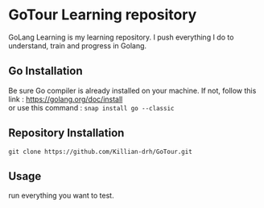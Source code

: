 # GoTour Learning repository

GoLang Learning is my learning repository. I push everything I do to understand, train and progress in Golang.

## Go Installation

Be sure Go compiler is already installed on your machine.
If not, follow this link : https://golang.org/doc/install  
or use this command : `snap install go --classic`

## Repository Installation

`git clone https://github.com/Killian-drh/GoTour.git`

## Usage

run everything you want to test.

